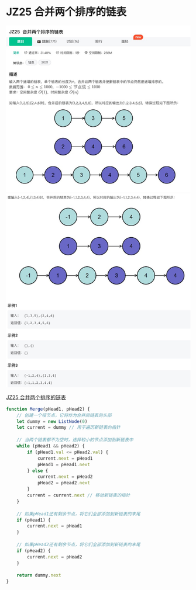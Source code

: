 # JZ25 合并两个排序的链表

![1](./img/JZ25%20合并两个排序的链表%201.jpg)
![1](./img/JZ25%20合并两个排序的链表%202.jpg)

[JZ25 合并两个排序的链表](https://www.nowcoder.com/practice/d8b6b4358f774294a89de2a6ac4d9337?tpId=13&tqId=23267&ru=/exam/oj/ta&qru=/ta/coding-interviews/question-ranking&sourceUrl=%2Fexam%2Foj%2Fta%3Fpage%3D1%26tpId%3D13%26type%3D13)


```js
function Merge(pHead1, pHead2) {
	// 创建一个哑节点，它将作为合并后链表的头部
	let dummy = new ListNode(0)
	let current = dummy // 用于遍历新链表的指针

	// 当两个链表都不为空时，选择较小的节点添加到新链表中
	while (pHead1 && pHead2) {
		if (pHead1.val <= pHead2.val) {
			current.next = pHead1
			pHead1 = pHead1.next
		} else {
			current.next = pHead2
			pHead2 = pHead2.next
		}
		current = current.next // 移动新链表的指针
	}

	// 如果pHead1还有剩余节点，将它们全部添加到新链表的末尾
	if (pHead1) {
		current.next = pHead1
	}

	// 如果pHead2还有剩余节点，将它们全部添加到新链表的末尾
	if (pHead2) {
		current.next = pHead2
	}

	return dummy.next
}
```



